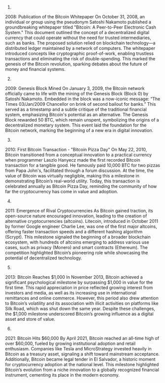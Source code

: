 1.

2008: Publication of the Bitcoin Whitepaper
On October 31, 2008, an individual or group using the pseudonym Satoshi Nakamoto published a groundbreaking whitepaper titled "Bitcoin: A Peer-to-Peer Electronic Cash System." This document outlined the concept of a decentralized digital currency that could operate without the need for trusted intermediaries, such as banks. The proposed solution relied on blockchain technology—a distributed ledger maintained by a network of computers. The whitepaper introduced concepts like cryptographic proof-of-work, enabling trustless transactions and eliminating the risk of double-spending. This marked the genesis of the Bitcoin revolution, sparking debates about the future of money and financial systems.


2.

2009: Genesis Block Mined
On January 3, 2009, the Bitcoin network officially came to life with the mining of the Genesis Block (Block 0) by Satoshi Nakamoto. Embedded in the block was a now-iconic message: “The Times 03/Jan/2009 Chancellor on brink of second bailout for banks.” This served as a timestamp and a subtle critique of the traditional financial system, emphasizing Bitcoin's potential as an alternative. The Genesis Block rewarded 50 BTC, which remain unspent, symbolizing the origins of a decentralized monetary system. This event laid the foundation for the Bitcoin network, marking the beginning of a new era in digital innovation.


3.

2010: First Bitcoin Transaction - "Bitcoin Pizza Day"
On May 22, 2010, Bitcoin transitioned from a conceptual innovation to a practical currency when programmer Laszlo Hanyecz made the first recorded Bitcoin transaction for a tangible good. He famously paid 10,000 BTC for two pizzas from Papa John's, facilitated through a forum discussion. At the time, the value of Bitcoin was virtually negligible, making this a milestone in demonstrating Bitcoin’s real-world utility. Today, this transaction is celebrated annually as Bitcoin Pizza Day, reminding the community of how far the cryptocurrency has come in value and adoption.


4.

2011: Emergence of Rival Cryptocurrencies
As Bitcoin gained traction, its open-source nature encouraged innovation, leading to the creation of alternative cryptocurrencies (altcoins). Litecoin, introduced in October 2011 by former Google engineer Charlie Lee, was one of the first major altcoins, offering faster transaction speeds and a different hashing algorithm (Scrypt). This milestone signaled the beginning of a broader blockchain ecosystem, with hundreds of altcoins emerging to address various use cases, such as privacy (Monero) and smart contracts (Ethereum). The competition highlighted Bitcoin’s pioneering role while showcasing the potential of decentralized technology.


5.

2013: Bitcoin Reaches $1,000
In November 2013, Bitcoin achieved a significant psychological milestone by surpassing $1,000 in value for the first time. This rapid appreciation in price reflected growing interest from investors and media, as well as its increasing use in international remittances and online commerce. However, this period also drew attention to Bitcoin’s volatility and its association with illicit activities on platforms like Silk Road, which was shut down the same year. Despite these challenges, the $1,000 milestone underscored Bitcoin’s growing influence as a digital asset and store of value.



6.

2021: Bitcoin Hits $60,000
By April 2021, Bitcoin reached an all-time high of over $60,000, fueled by growing institutional adoption and retail enthusiasm. Companies like Tesla and MicroStrategy invested heavily in Bitcoin as a treasury asset, signaling a shift toward mainstream acceptance. Additionally, Bitcoin became legal tender in El Salvador, a historic moment for cryptocurrency adoption at the national level. This milestone highlighted Bitcoin’s evolution from a niche innovation to a globally recognized financial instrument, cementing its place in the modern economy.